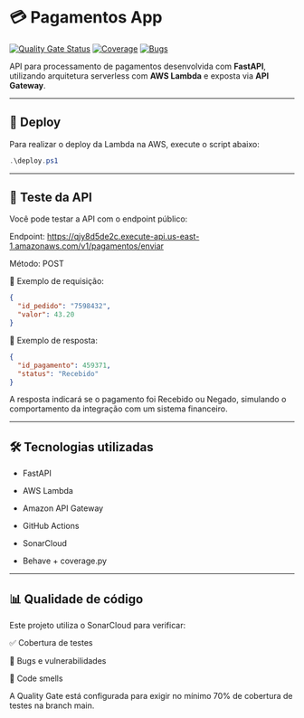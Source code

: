 # 💳 Pagamentos App

[![Quality Gate Status](https://sonarcloud.io/api/project_badges/measure?project=FIAP-Tech-Challenge-SOAT-10_pagamentos-app&metric=alert_status)](https://sonarcloud.io/summary/new_code?id=FIAP-Tech-Challenge-SOAT-10_pagamentos-app)
[![Coverage](https://sonarcloud.io/api/project_badges/measure?project=FIAP-Tech-Challenge-SOAT-10_pagamentos-app&metric=coverage)](https://sonarcloud.io/summary/new_code?id=FIAP-Tech-Challenge-SOAT-10_pagamentos-app)
[![Bugs](https://sonarcloud.io/api/project_badges/measure?project=FIAP-Tech-Challenge-SOAT-10_pagamentos-app&metric=bugs)](https://sonarcloud.io/summary/new_code?id=FIAP-Tech-Challenge-SOAT-10_pagamentos-app)

API para processamento de pagamentos desenvolvida com **FastAPI**, utilizando arquitetura serverless com **AWS Lambda** e exposta via **API Gateway**.

---

## 🚀 Deploy

Para realizar o deploy da Lambda na AWS, execute o script abaixo:


```powershell
.\deploy.ps1
```


---

## 🧪 Teste da API
Você pode testar a API com o endpoint público:

Endpoint: https://qjy8d5de2c.execute-api.us-east-1.amazonaws.com/v1/pagamentos/enviar

Método: POST

🔸 Exemplo de requisição:
```json
{
  "id_pedido": "7598432",
  "valor": 43.20
}
```

🔸 Exemplo de resposta:
```json
{
  "id_pagamento": 459371,
  "status": "Recebido"
}
```

A resposta indicará se o pagamento foi Recebido ou Negado, simulando o comportamento da integração com um sistema financeiro.

---

## 🛠 Tecnologias utilizadas



* FastAPI

* AWS Lambda

* Amazon API Gateway

* GitHub Actions

* SonarCloud

* Behave + coverage.py

---

## 📊 Qualidade de código

Este projeto utiliza o SonarCloud para verificar:

✅ Cobertura de testes

🐞 Bugs e vulnerabilidades

📐 Code smells

A Quality Gate está configurada para exigir no mínimo 70% de cobertura de testes na branch main.